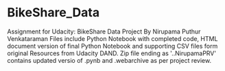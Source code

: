# BikeShare_Data
Assignment for Udacity: BikeShare Data Project
By Nirupama Puthur Venkataraman
Files include Python Notebook with completed code, HTML document version of final Python Notebook and supporting CSV files form original Resources from Udacity DAND.
Zip file ending as '..NirupamaPRV' contains updated versio of .pynb and .webarchive as per project review.
